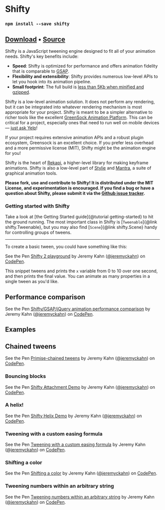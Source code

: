 # Shifty

### `npm install --save shifty`

## [Download](../shifty.js) • [Source](https://github.com/jeremyckahn/shifty)

Shifty is a JavaScript tweening engine designed to fit all of your animation needs. Shifty's key benefits include:

- **Speed**: Shifty is optimized for performance and offers animation fidelity that is comparable to [GSAP](https://codepen.io/jeremyckahn/pen/prMYXj).
- **Flexibility and extensibility**: Shifty provides numerous low-level APIs to let you hook into its animation pipeline.
- **Small footprint**: The full build is [less than 5Kb when minified and gzipped](https://bundlephobia.com/result?p=shifty).

Shifty is a low-level animation solution. It does not perform any rendering, but it can be integrated into whatever rendering mechanism is most appropriate for your project. Shifty is meant to be a simpler alternative to richer tools like the excellent [GreenSock Animation Platform](https://greensock.com/). This can be critical for a project, especially ones that need to run well on mobile devices — [just ask Yelp](http://engineeringblog.yelp.com/2015/01/animating-the-mobile-web.html)!

If your project requires extensive animation APIs and a robust plugin ecosystem, Greensock is an excellent choice. If you prefer less overhead and a more permissive license (MIT), Shifty might be the animation engine for you!

Shifty is the heart of [Rekapi](http://rekapi.com/), a higher-level library for making keyframe animations. Shifty is also a low-level part of [Stylie](https://jeremyckahn.github.io/stylie/) and [Mantra](https://jeremyckahn.github.io/mantra/), a suite of graphical animation tools.

**Please fork, use and contribute to Shifty! It is distributed under the MIT License, and experimentation is encouraged. If you find a bug or have a question about Shifty, please submit it via the [Github issue tracker](https://github.com/jeremyckahn/shifty/issues).**

### Getting started with Shifty

Take a look at [the Getting Started guide]{@tutorial getting-started} to hit the ground running. The most important class in Shifty is [`Tweenable`]{@link shifty.Tweenable}, but you may also find [`Scene`]{@link shifty.Scene} handy for controlling groups of tweens.

---

To create a basic tween, you could have something like this:

<p data-height="265" data-theme-id="0" data-slug-hash="dvzXLJ" data-default-tab="js,result" data-user="jeremyckahn" data-embed-version="2" data-pen-title="Shifty 2 playground" class="codepen">See the Pen <a href="http://codepen.io/jeremyckahn/pen/dvzXLJ/">Shifty 2 playground</a> by Jeremy Kahn (<a href="http://codepen.io/jeremyckahn">@jeremyckahn</a>) on <a href="http://codepen.io">CodePen</a>.</p>
<script async src="https://production-assets.codepen.io/assets/embed/ei.js"></script>

This snippet tweens and prints the `x` variable from 0 to 10 over one second, and then prints the final value. You can animate as many properties in a single tween as you'd like.

## Performance comparison

<p data-height="658" data-theme-id="0" data-slug-hash="prMYXj" data-default-tab="result" data-user="jeremyckahn" data-embed-version="2" data-pen-title="Shifty/GSAP/jQuery animation performance comparison" class="codepen">See the Pen <a href="https://codepen.io/jeremyckahn/pen/prMYXj/">Shifty/GSAP/jQuery animation performance comparison</a> by Jeremy Kahn (<a href="https://codepen.io/jeremyckahn">@jeremyckahn</a>) on <a href="https://codepen.io">CodePen</a>.</p>
<script async src="https://production-assets.codepen.io/assets/embed/ei.js"></script>

## Examples

## Chained tweens

<p data-height="388" data-theme-id="0" data-slug-hash="NvQXqP" data-default-tab="js,result" data-user="jeremyckahn" data-embed-version="2" data-pen-title="Primise-chained tweens" class="codepen">See the Pen <a href="https://codepen.io/jeremyckahn/pen/NvQXqP/">Primise-chained tweens</a> by Jeremy Kahn (<a href="https://codepen.io/jeremyckahn">@jeremyckahn</a>) on <a href="https://codepen.io">CodePen</a>.</p>
<script async src="https://production-assets.codepen.io/assets/embed/ei.js"></script>

### Bouncing blocks

<p data-height="533" data-theme-id="0" data-slug-hash="OpzjRQ" data-default-tab="js,result" data-user="jeremyckahn" data-embed-version="2" data-pen-title="Shifty Attachment Demo" class="codepen">See the Pen <a href="http://codepen.io/jeremyckahn/pen/OpzjRQ/">Shifty Attachment Demo</a> by Jeremy Kahn (<a href="http://codepen.io/jeremyckahn">@jeremyckahn</a>) on <a href="http://codepen.io">CodePen</a>.</p>
<script async src="https://production-assets.codepen.io/assets/embed/ei.js"></script>

### A helix!

<p data-height="725" data-theme-id="0" data-slug-hash="KWZvXY" data-default-tab="js,result" data-user="jeremyckahn" data-embed-version="2" data-pen-title="Shifty Helix Demo" class="codepen">See the Pen <a href="http://codepen.io/jeremyckahn/pen/KWZvXY/">Shifty Helix Demo</a> by Jeremy Kahn (<a href="http://codepen.io/jeremyckahn">@jeremyckahn</a>) on <a href="http://codepen.io">CodePen</a>.</p>
<script async src="https://production-assets.codepen.io/assets/embed/ei.js"></script>

### Tweening with a custom easing formula

<p data-height="265" data-theme-id="0" data-slug-hash="xqpLQg" data-default-tab="js,result" data-user="jeremyckahn" data-embed-version="2" data-pen-title="Tweening with a custom easing formula" class="codepen">See the Pen <a href="http://codepen.io/jeremyckahn/pen/xqpLQg/">Tweening with a custom easing formula</a> by Jeremy Kahn (<a href="http://codepen.io/jeremyckahn">@jeremyckahn</a>) on <a href="http://codepen.io">CodePen</a>.</p>
<script async src="https://production-assets.codepen.io/assets/embed/ei.js"></script>

### Shifting a color

<p data-height="315" data-theme-id="0" data-slug-hash="jJarp" data-default-tab="js,result" data-user="jeremyckahn" data-embed-version="2" data-pen-title="Shifting a color" class="codepen">See the Pen <a href="http://codepen.io/jeremyckahn/pen/jJarp/">Shifting a color</a> by Jeremy Kahn (<a href="http://codepen.io/jeremyckahn">@jeremyckahn</a>) on <a href="http://codepen.io">CodePen</a>.</p>
<script async src="https://production-assets.codepen.io/assets/embed/ei.js"></script>

### Tweening numbers within an arbitrary string

<p data-height="265" data-theme-id="0" data-slug-hash="YZYxge" data-default-tab="js,result" data-user="jeremyckahn" data-embed-version="2" data-pen-title="Tweening numbers within an arbitrary string" class="codepen">See the Pen <a href="http://codepen.io/jeremyckahn/pen/YZYxge/">Tweening numbers within an arbitrary string</a> by Jeremy Kahn (<a href="http://codepen.io/jeremyckahn">@jeremyckahn</a>) on <a href="http://codepen.io">CodePen</a>.</p>
<script async src="https://production-assets.codepen.io/assets/embed/ei.js"></script>
